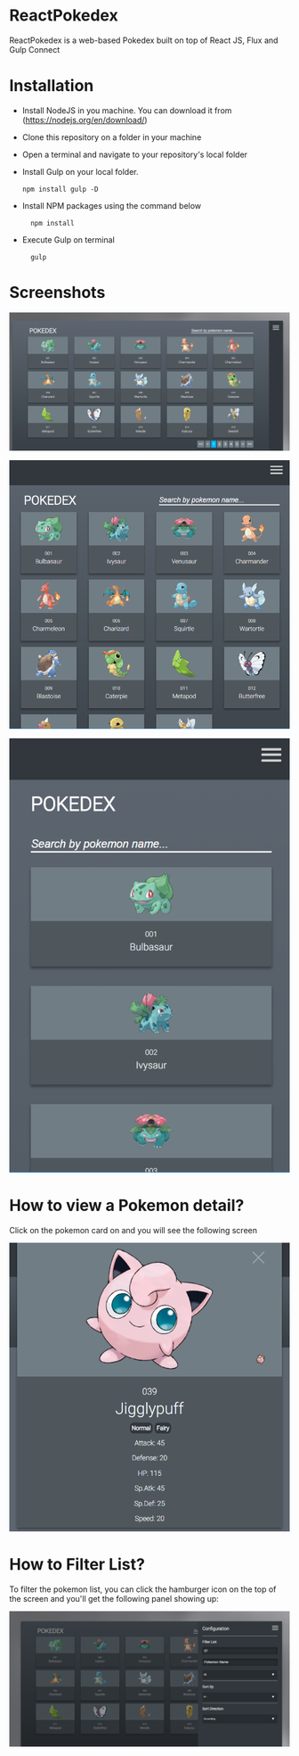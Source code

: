 # ReactPokedex
ReactPokedex is a web-based Pokedex built on top of React JS, Flux and Gulp Connect

# Installation

- Install NodeJS in you machine. You can download it from  (https://nodejs.org/en/download/)
- Clone this repository on a folder in your machine
- Open a terminal and navigate to your repository's local folder
- Install Gulp on your local folder.
  ```
  npm install gulp -D
  ```
- Install NPM packages using the command below
  ```
    npm install
  ```
- Execute Gulp on terminal

  ```
    gulp
  ```

# Screenshots

![alt text](https://github.com/allanchua101/ReactPokedex/blob/master/screenshots/Desktoip.png)

![alt text](https://github.com/allanchua101/ReactPokedex/blob/master/screenshots/Tablet.png)

![alt text](https://github.com/allanchua101/ReactPokedex/blob/master/screenshots/Mobile.png)

# How to view a Pokemon detail?

Click on the pokemon card on and you will see the following screen

![alt text](https://github.com/allanchua101/ReactPokedex/blob/master/screenshots/View%20Pokemon.png)

# How to Filter List?

To filter the pokemon list, you can click the hamburger icon on the top of the screen and you'll get the following panel showing up:

![alt text](https://github.com/allanchua101/ReactPokedex/blob/master/screenshots/Filter.png)
